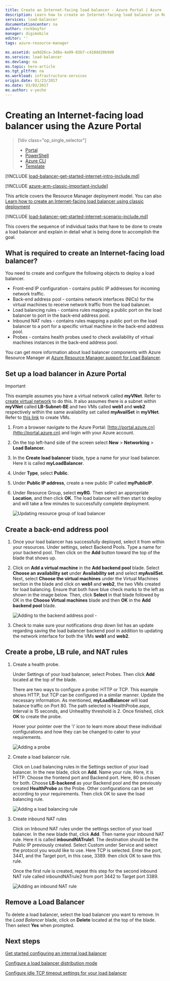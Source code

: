 ```yaml
---
title: Create an Internet-facing load balancer - Azure Portal | Azure
description: Learn how to create an Internet-facing load balancer in Resource Manager using the Azure Portal
services: load-balancer
documentationcenter: na
author: rockboyfor
manager: digimobile
editor: ''
tags: azure-resource-manager

ms.assetid: aa9d26ca-3d8a-4a99-83b7-c410dd20b9d0
ms.service: load-balancer
ms.devlang: na
ms.topic: hero-article
ms.tgt_pltfrm: na
ms.workload: infrastructure-services
origin.date: 01/23/2017
ms.date: 03/03/2017
ms.author: v-yeche
---
```


# Creating an Internet-facing load balancer using the Azure Portal
> [!div class="op_single_selector"]
>- [Portal](./load-balancer-get-started-internet-portal.md)
>- [PowerShell](./load-balancer-get-started-internet-arm-ps.md)
>- [Azure CLI](./load-balancer-get-started-internet-arm-cli.md)
>- [Template](./load-balancer-get-started-internet-arm-template.md)

[!INCLUDE [load-balancer-get-started-internet-intro-include.md](../../includes/load-balancer-get-started-internet-intro-include.md)]

[!INCLUDE [azure-arm-classic-important-include](../../includes/azure-arm-classic-important-include.md)]

This article covers the Resource Manager deployment model. You can also [Learn how to create an Internet-facing load balancer using classic deployment](./load-balancer-get-started-internet-classic-portal.md)

[!INCLUDE [load-balancer-get-started-internet-scenario-include.md](../../includes/load-balancer-get-started-internet-scenario-include.md)]

This covers the sequence of individual tasks that have to be done to create a load balancer and explain in detail what is being done to accomplish the goal.

## What is required to create an Internet-facing load balancer?

You need to create and configure the following objects to deploy a load balancer.

* Front-end IP configuration - contains public IP addresses for incoming network traffic.
* Back-end address pool - contains network interfaces (NICs) for the virtual machines to receive network traffic from the load balancer.
* Load balancing rules - contains rules mapping a public port on the load balancer to port in the back-end address pool.
* Inbound NAT rules - contains rules mapping a public port on the load balancer to a port for a specific virtual machine in the back-end address pool.
* Probes - contains health probes used to check availability of virtual machines instances in the back-end address pool.

You can get more information about load balancer components with Azure Resource Manager at [Azure Resource Manager support for Load Balancer](./load-balancer-arm.md).

## Set up a load balancer in Azure Portal

> [!IMPORTANT]
> This example assumes you have a virtual network called **myVNet**. Refer to [create virtual network](../virtual-network/virtual-networks-create-vnet-arm-pportal.md) to do this. It also assumes there is a subnet within **myVNet** called **LB-Subnet-BE** and two VMs called **web1** and **web2** respectively within the same availability set called **myAvailSet** in **myVNet**. Refer to [this link](../virtual-machines/virtual-machines-windows-hero-tutorial.md?toc=%2fvirtual-machines%2fwindows%2ftoc.json) to create VMs.

1. From a browser navigate to the Azure Portal: [http://portal.azure.cn](http://portal.azure.cn) and login with your Azure account.
2. On the top left-hand side of the screen select **New** > **Networking** > **Load Balancer.**
3. In the **Create load balancer** blade, type a name for your load balancer. Here it is called **myLoadBalancer**.
4. Under **Type**, select **Public**.
5. Under **Public IP address**, create a new public IP called **myPublicIP**.
6. Under Resource Group, select **myRG**. Then select an appropriate **Location**, and then click **OK**. The load balancer will then start to deploy and will take a few minutes to successfully complete deployment.

    ![Updating resource group of load balancer](./media/load-balancer-get-started-internet-portal/1-load-balancer.png)

## Create a back-end address pool

1. Once your load balancer has successfully deployed, select it from within your resources. Under settings, select Backend Pools. Type a name for your backend pool. Then click on the **Add** button toward the top of the blade that shows up.
2. Click on **Add a virtual machine** in the **Add backend pool** blade.  Select **Choose an availability set** under **Availability set** and select **myAvailSet**. Next, select **Choose the virtual machines** under the Virtual Machines section in the blade and click on **web1** and **web2**, the two VMs created for load balancing. Ensure that both have blue check marks to the left as shown in the image below. Then, click **Select** in that blade followed by OK in the **Choose Virtual machines** blade and then **OK** in the **Add backend pool** blade.

    ![Adding to the backend address pool - ](./media/load-balancer-get-started-internet-portal/3-load-balancer-backend-02.png)

3. Check to make sure your notifications drop down list has an update regarding saving the load balancer backend pool in addition to updating the network interface for both the VMs **web1** and **web2**.

## Create a probe, LB rule, and NAT rules

1. Create a health probe.

    Under Settings of your load balancer, select Probes. Then click **Add** located at the top of the blade.

    There are two ways to configure a probe: HTTP or TCP. This example shows HTTP, but TCP can be configured in a similar manner.
    Update the necessary information. As mentioned, **myLoadBalancer** will load balance traffic on Port 80. The path selected is HealthProbe.aspx, Interval is 15 seconds, and Unhealthy threshold is 2. Once finished, click **OK** to create the probe.

    Hover your pointer over the 'i' icon to learn more about these individual configurations and how they can be changed to cater to your requirements.

    ![Adding a probe](./media/load-balancer-get-started-internet-portal/4-load-balancer-probes.png)

2. Create a load balancer rule.

    Click on Load balancing rules in the Settings section of your load balancer. In the new blade, click on **Add**. Name your rule. Here, it is HTTP. Choose the frontend port and Backend port. Here, 80 is chosen for both. Choose **LB-backend** as your Backend pool and the previously created **HealthProbe** as the Probe. Other configurations can be set according to your requirements. Then click OK to save the load balancing rule.

    ![Adding a load balancing rule](./media/load-balancer-get-started-internet-portal/5-load-balancing-rules.png)

3. Create inbound NAT rules

    Click on Inbound NAT rules under the settings section of your load balancer. In the new blade that, click **Add**. Then name your inbound NAT rule. Here it is called **inboundNATrule1**. The destination should be the Public IP previously created. Select Custom under Service and select the protocol you would like to use. Here TCP is selected. Enter the port, 3441, and the Target port, in this case, 3389. then click OK to save this rule.

    Once the first rule is created, repeat this step for the second inbound NAT rule called inboundNATrule2 from port 3442 to Target port 3389.

    ![Adding an inbound NAT rule](./media/load-balancer-get-started-internet-portal/6-load-balancer-inbound-nat-rules.png)

## Remove a Load Balancer

To delete a load balancer, select the load balancer you want to remove. In the *Load Balancer* blade, click on **Delete** located at the top of the blade. Then select **Yes** when prompted.

## Next steps

[Get started configuring an internal load balancer](./load-balancer-get-started-ilb-arm-cli.md)

[Configure a load balancer distribution mode](./load-balancer-distribution-mode.md)

[Configure idle TCP timeout settings for your load balancer](./load-balancer-tcp-idle-timeout.md)